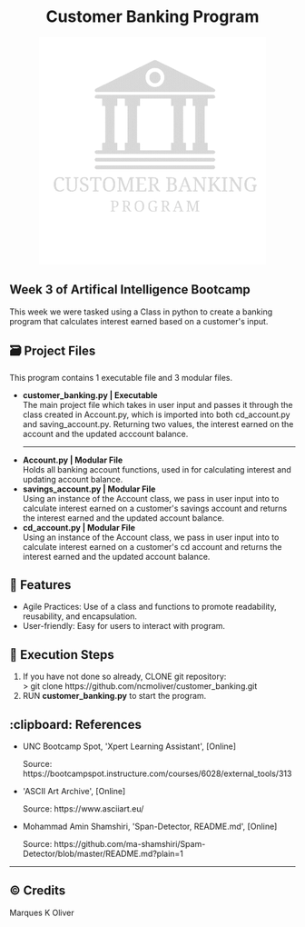 <h1 align="center"> Customer Banking Program</h1>
<p align="center">
<img src="bankingLogo.gif" width="400" height="400">
</p>
<h2 > <b>Week 3 of Artifical Intelligence Bootcamp</b></h2>
<p>This week we were tasked using a Class in python to create a banking program that calculates interest earned based on a customer's input.</p>
<h2> 🗃️ Project Files </h2>

<p> This program contains 1 executable file and 3 modular files. </p>

<ul>
    <li><b>customer_banking.py | Executable </b></li>   
    The main project file which takes in user input and passes it through the class created in Account.py, which is imported into both cd_account.py and saving_account.py. Returning two values, the interest earned on the account and the updated acccount balance.
    <hr>
    <li><b>Account.py | Modular File</b></li>    
    Holds all banking account functions, used in for calculating interest and updating account balance.
    <li><b>savings_account.py | Modular File</b></li> 
    Using an instance of the Account class, we pass in user input into to calculate interest earned on a customer's savings account and returns the interest earned and the updated account balance.
    <li><b>cd_account.py | Modular File</b></li> Using an instance of the Account class, we pass in user input into to calculate interest earned on a customer's cd account and returns the interest earned and the updated account balance.
</ul>
<h2> 🌟 Features </h2>
<ul>
    <li>Agile Practices: Use of a class and functions to promote readability, reusability, and encapsulation.</li>
    <li>User-friendly: Easy for users to interact with program.</li>
</ul>
<h2> 📝 Execution Steps </h2>
<ol>
    <li>If you have not done so already, CLONE git repository: </li> > git clone https://github.com/ncmoliver/customer_banking.git
    <li>RUN <b>customer_banking.py</b> to start the program.</li>
</ol>
<h2> :clipboard: References</h2>
<ul>
    <li><p>UNC Bootcamp Spot, 'Xpert Learning Assistant', [Online]</p></li>
    <p>Source: https://bootcampspot.instructure.com/courses/6028/external_tools/313</p>
    <li><p> 'ASCII Art Archive',  [Online]</p></li>
    <p>Source: https://www.asciiart.eu/</p>
    <li><p>Mohammad Amin Shamshiri, 'Span-Detector, README.md', [Online]</p></li>
    <p>Source: https://github.com/ma-shamshiri/Spam-Detector/blob/master/README.md?plain=1</p>
</ul>
<hr>
<h2>©️ Credits</h2>
Marques K Oliver
